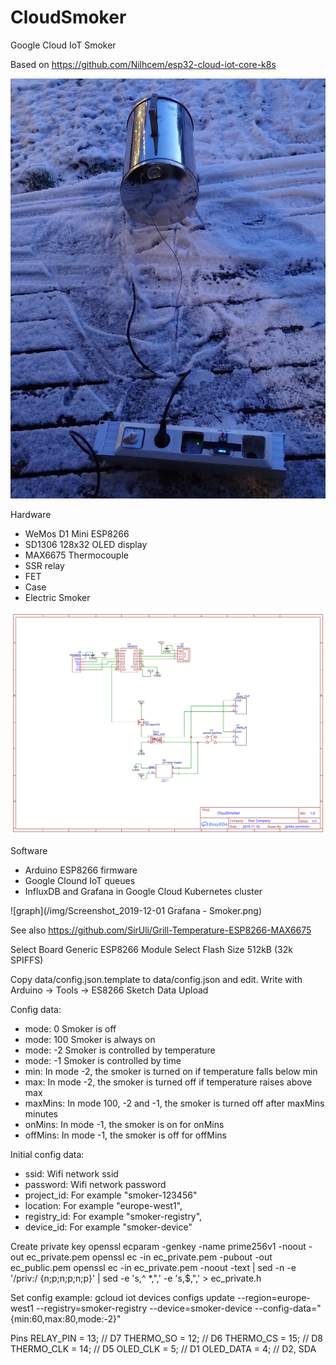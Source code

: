 # CloudSmoker
Google Cloud IoT Smoker

Based on 
https://github.com/Nilhcem/esp32-cloud-iot-core-k8s

![setup](/img/IMG_20191130_160347.jpg)

Hardware
 * WeMos D1 Mini ESP8266
 * SD1306 128x32 OLED display
 * MAX6675 Thermocouple
 * SSR relay
 * FET
 * Case
 * Electric Smoker
 
![schematic](/img/Schematic_smoker_CloudSmoker_20191201204111.svg)

Software
 * Arduino ESP8266 firmware
 * Google Clound IoT queues
 * InfluxDB and Grafana in Google Cloud Kubernetes cluster

![graph](/img/Screenshot_2019-12-01 Grafana - Smoker.png)


See also
https://github.com/SirUli/Grill-Temperature-ESP8266-MAX6675

Select Board Generic ESP8266 Module
Select Flash Size 512kB (32k SPIFFS)

Copy data/config.json.template to data/config.json and edit.
Write with Arduino -> Tools -> ES8266 Sketch Data Upload

Config data:
 * mode: 0 Smoker is off
 * mode: 100 Smoker is always on
 * mode: -2 Smoker is controlled by temperature
 * mode: -1 Smoker is controlled by time
 * min: In mode -2, the smoker is turned on if temperature falls below min
 * max: In mode -2, the smoker is turned off if temperature raises above max
 * maxMins: In mode 100, -2 and -1, the smoker is turned off after maxMins minutes
 * onMins: In mode -1, the smoker is on for onMins
 * offMins: In mode -1, the smoker is off for offMins

Initial config data: 
 * ssid: Wifi network ssid
 * password: Wifi network password
 * project_id: For example "smoker-123456"
 * location: For example "europe-west1",
 * registry_id: For example "smoker-registry",
 * device_id: For example "smoker-device"

Create private key
openssl ecparam -genkey -name prime256v1 -noout -out ec_private.pem
openssl ec -in ec_private.pem -pubout -out ec_public.pem
openssl ec -in ec_private.pem -noout -text | sed -n -e '/priv:/ {n;p;n;p;n;p}' | sed -e 's,^ *,",' -e 's,$,",' > ec_private.h

Set config example:
gcloud iot devices configs update --region=europe-west1 --registry=smoker-registry --device=smoker-device --config-data="{min:60,max:80,mode:-2}"

Pins
RELAY_PIN = 13; // D7
THERMO_SO = 12; // D6
THERMO_CS = 15; // D8
THERMO_CLK = 14; // D5
OLED_CLK = 5; // D1
OLED_DATA = 4; // D2, SDA
